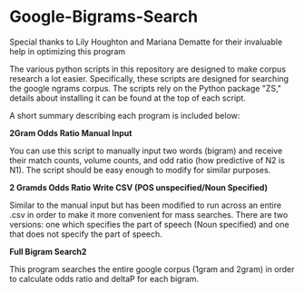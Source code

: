 # Google-Bigrams-Search

Special thanks to Lily Houghton and Mariana Dematte for their invaluable help in optimizing this program

The various python scripts in this repository are designed to make corpus research a lot easier. Specifically, these scripts are designed for searching the google ngrams corpus. The scripts rely on the Python package "ZS," details about installing it can be found at the top of each script.

A short summary describing each program is included below:

**2Gram Odds Ratio Manual Input**

   You can use this script to manually input two words (bigram) and receive their match counts, volume counts, and 
   odd ratio (how predictive of N2 is N1). 
   The script should be easy enough to modify for similar purposes.

**2 Gramds Odds Ratio Write CSV (POS unspecified/Noun Specified)**

   Similar to the manual input but has been modified to run across an entire .csv in order to make it more convenient for mass searches. 
   There are two versions: one which specifies the part of speech (Noun specified) and one that does not specify the part of speech.
    
**Full Bigram Search2**

   This program searches the entire google corpus (1gram and 2gram) in order to calculate odds ratio and deltaP for each bigram.
